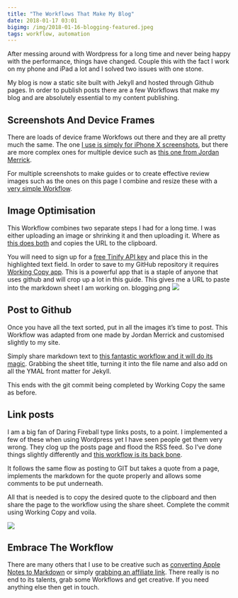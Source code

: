 ```yaml
---
title: "The Workflows That Make My Blog"
date: 2018-01-17 03:01
bigimg: /img/2018-01-16-blogging-featured.jpeg
tags: workflow, automation
---
```

After messing around with Wordpress for a long time and never being happy with the performance, things have changed. Couple this with the fact I work on my phone and iPad a lot and I solved two issues with one stone.

My blog is now a static site built with Jekyll and hosted through Github pages. In order to publish posts there are a few Workflows that make my blog and are absolutely essential to my content publishing.

## Screenshots And Device Frames
There are loads of device frame Workfows out there and they are all pretty much the same. The one [I use is simply for iPhone X screenshots](https://workflow.is/workflows/86b3ef7f667a4f5b8588286eb38575b9), but there are more complex ones for multiple device such as [this one from Jordan Merrick](https://workflow.is/workflows/df12b589134b4a16965b30621d555b6d).

For multiple screenshots to make guides or to create effective review images such as the ones on this page I combine and resize these with a [very simple Workflow](https://workflow.is/workflows/2c41b237e1134c4e9bf06a3002d06a79).

## Image Optimisation
This Workflow combines two separate steps I had for a long time. I was either uploading an image or shrinking it and then uploading it. Where as [this does both](https://workflow.is/workflows/93537c47b5154366b565eb1efc87dfbc) and copies the URL to the clipboard.

You will need to sign up for a [free Tinify API key](https://tinypng.com/developers/reference) and place this in the highlighted text field. In order to save to my GitHub repository it requires [Working Copy app](https://itunes.apple.com/gb/app/working-copy/id896694807?mt=8&at=1000ltj4). This is a powerful app that is a staple of anyone that uses github and will crop up a lot in this guide. This gives me a URL to paste into the markdown sheet I am working on.
blogging.png
![](https://gr36.com/img/2018-01-16-workflow-blogging.png)

## Post to Github
Once you have all the text sorted, put in all the images it’s time to post. This Workflow was adapted from one made by Jordan Merrick and customised slightly to my site.

Simply share markdown text to [this fantastic workflow and it will do its magic](https://workflow.is/workflows/1d2bac20891c4545a69c6a12ab1b68ac). Grabbing the sheet title, turning it into the file name and also add on all the YMAL front matter for Jekyll.

This ends with the git commit being completed by Working Copy the same as before.

## Link posts
I am a big fan of Daring Fireball type links posts, to a point. I implemented a few of these when using Wordpress yet I have seen people get them very wrong. They clog up the posts page and flood the RSS feed. So I’ve done things slightly differently and [this workflow is its back bone](https://workflow.is/workflows/4160e7c05d5b440f83ad86ae52ef786f).

It follows the same flow as posting to GIT but takes a quote from a page, implements the markdown for the quote properly and allows some comments to be put underneath.

All that is needed is to copy the desired quote to the clipboard and then share the page to the workflow using the share sheet. Complete the commit using Working Copy and voila.

![](https://gr36.com/img/ipad-pro-workflow.png)

## Embrace The Workflow
There are many others that I use to be creative such as [converting Apple Notes to Markdown](https://workflow.is/workflows/026f631b04064082a2dadfc64e69fe83) or simply [grabbing an affiliate link](https://workflow.is/workflows/4c84684d74bb4a77a4d39f463f00a18c). There really is no end to its talents, grab some Workflows and get creative. If you need anything else then get in touch.
